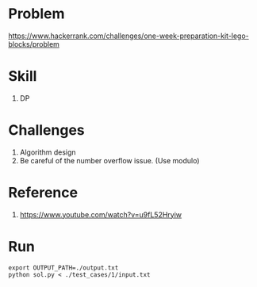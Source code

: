 # Problem
https://www.hackerrank.com/challenges/one-week-preparation-kit-lego-blocks/problem


# Skill
1. DP

# Challenges
1. Algorithm design
2. Be careful of the number overflow issue. (Use modulo)


# Reference
1. https://www.youtube.com/watch?v=u9fL52Hryiw


# Run
```
export OUTPUT_PATH=./output.txt
python sol.py < ./test_cases/1/input.txt
```